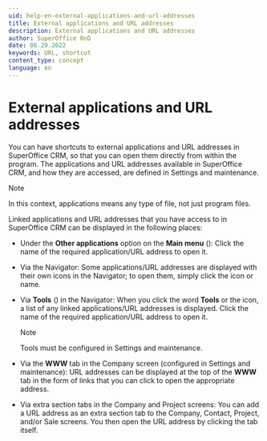 ```yaml
---
uid: help-en-external-applications-and-url-addresses
title: External applications and URL addresses
description: External applications and URL addresses
author: SuperOffice RnD
date: 06.29.2022
keywords: URL, shortcut
content_type: concept
language: en
---
```


# External applications and URL addresses

You can have shortcuts to external applications and URL addresses in SuperOffice CRM, so that you can open them directly from within the program. The applications and URL addresses available in SuperOffice CRM, and how they are accessed, are defined in Settings and maintenance.

> [!NOTE]
> In this context, applications means any type of file, not just program files.

Linked applications and URL addresses that you have access to in SuperOffice CRM can be displayed in the following places:

* Under the **Other applications** option on the **Main menu** (<i class="ph ph-list" aria-hidden="true"></i>): Click the name of the required application/URL address to open it.

* Via the Navigator: Some applications/URL addresses are displayed with their own icons in the Navigator; to open them, simply click the icon or name.

* Via **Tools** (<i class="ph ph-wrench" aria-hidden="true"></i>) in the Navigator: When you click the word **Tools** or the icon, a list of any linked applications/URL addresses is displayed. Click the name of the required application/URL address to open it.

    > [!NOTE]
    > Tools must be configured in Settings and maintenance.

* Via the **WWW** tab in the Company screen (configured in Settings and maintenance): URL addresses can be displayed at the top of the **WWW** tab in the form of links that you can click to open the appropriate address.

* Via extra section tabs in the Company and Project screens: You can add a URL address as an extra section tab to the Company, Contact, Project, and/or Sale screens. You then open the URL address by clicking the tab itself.
